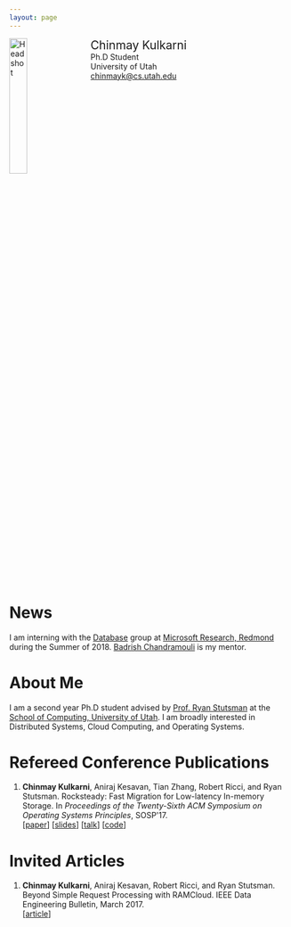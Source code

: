```yaml
---
layout: page
---
```


<div style="width: 100%; display: inline-block;">
<img src="{{ site.baseurl }}/public/chinmay-kulkarni.jpg" alt="Headshot" width="25%" style="float: left;"/>
<div style="float: left; padding-left: 20px;">
<span style="font-size: 150%;">Chinmay Kulkarni</span><br>
Ph.D Student<br>
University of Utah<br>
<a href="mailto:chinmayk@cs.utah.edu">chinmayk@cs.utah.edu</a>
</div>
</div>

<p></p>

# News

I am interning with the [Database](https://www.microsoft.com/en-us/research/group/database/?from=http%3A%2F%2Fresearch.microsoft.com%2Fdb%2F)
group at [Microsoft Research, Redmond](https://www.microsoft.com/en-us/research/?from=http%3A%2F%2Fresearch.microsoft.com%2F)
during the Summer of 2018. [Badrish Chandramouli](http://badrish.net/) is my mentor.

# About Me

I am a second year Ph.D student advised by [Prof. Ryan Stutsman](http://rstutsman.github.io/) at
the [School of Computing, University of Utah](http://www.cs.utah.edu/). I am broadly interested in
Distributed Systems, Cloud Computing, and Operating Systems.

# Refereed Conference Publications

1. **Chinmay Kulkarni**, Aniraj Kesavan, Tian Zhang, Robert Ricci, and Ryan Stutsman.
   Rocksteady: Fast Migration for Low-latency In-memory Storage.
   In *Proceedings of the Twenty-Sixth ACM Symposium on Operating Systems Principles*, SOSP'17.<br>
   [[paper](https://dl.acm.org/authorize?N659115)]
   [[slides](https://chinkulkarni.github.io/public/rocksteady.pdf)]
   [[talk](https://www.youtube.com/watch?v=FW8AkWee6Qo)]
   [[code](https://github.com/utah-scs/RAMCloud/tree/rocksteady-sosp2017)]

# Invited Articles

1. **Chinmay Kulkarni**, Aniraj Kesavan, Robert Ricci, and Ryan Stutsman.
   Beyond Simple Request Processing with RAMCloud.
   IEEE Data Engineering Bulletin, March 2017.<br>
   [[article](http://sites.computer.org/debull/A17mar/p62.pdf)]
